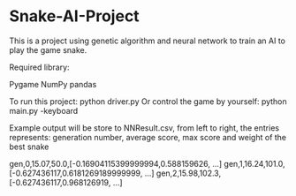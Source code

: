 # Snake-AI-Project
This is a project using genetic algorithm and neural network to train an AI to play the game snake.

Required library:

Pygame
NumPy
pandas

To run this project: python driver.py
Or control the game by yourself: python main.py -keyboard

Example output will be store to NNResult.csv, 
from left to right, the entries represents: generation number, average score, max score and weight of the best snake

gen,0,15.07,50.0,[-0.16904115399999994,0.588159626, ...]
gen,1,16.24,101.0,[-0.627436117,0.6181269189999999, ...]
gen,2,15.98,102.3,[-0.627436117,0.968126919, ...]
